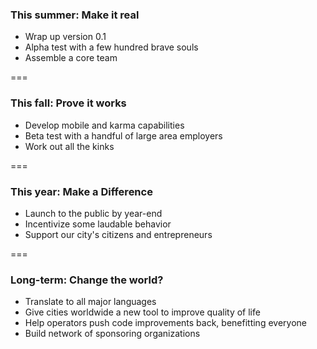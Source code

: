 ### This summer: Make it real
- Wrap up version 0.1
- Alpha test with a few hundred brave souls
- Assemble a core team

===

### This fall: Prove it works
- Develop mobile and karma capabilities
- Beta test with a handful of large area employers
- Work out all the kinks

===

### This year: Make a Difference
- Launch to the public by year-end
- Incentivize some laudable behavior
- Support our city's citizens and entrepreneurs

===

### Long-term: Change the world?
- Translate to all major languages
- Give cities worldwide a new tool to improve quality of life
- Help operators push code improvements back, benefitting everyone
- Build network of sponsoring organizations
